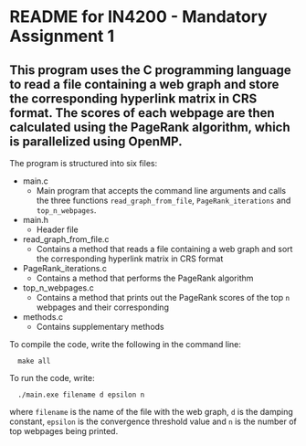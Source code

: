 # README for IN4200 - Mandatory Assignment 1

## This program uses the C programming language to read a file containing a web graph and store the corresponding hyperlink matrix in CRS format. The scores of each webpage are then calculated using the PageRank algorithm, which is parallelized using OpenMP.

The program is structured into six files:
  - main.c
    - Main program that accepts the command line arguments and calls the three functions `read_graph_from_file`, `PageRank_iterations` and `top_n_webpages`.
  - main.h
    - Header file
  - read_graph_from_file.c
    - Contains a method that reads a file containing a web graph and sort the corresponding hyperlink matrix in CRS format
  - PageRank_iterations.c
    - Contains a method that performs the PageRank algorithm
  - top_n_webpages.c
    - Contains a method that prints out the PageRank scores of the top `n` webpages and their corresponding
  - methods.c
    - Contains supplementary methods


To compile the code, write the following in the command line:

      make all

To run the code, write:

      ./main.exe filename d epsilon n

where `filename` is the name of the file with the web graph, `d` is the damping
constant, `epsilon` is the convergence threshold value and `n` is the number of
top webpages being printed.

